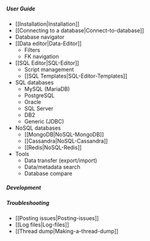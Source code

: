 ##### User Guide
- [[Installation|Installation]]
- [[Connecting to a database|Connect-to-database]]
- Database navigator
- [[Data editor|Data-Editor]]
  - Filters
  - FK navigation
- [[SQL Editor|SQL-Editor]]
  - Script management
  - [[SQL Templates|SQL-Editor-Templates]]
- SQL databases
  - MySQL (MariaDB)
  - PostgreSQL
  - Oracle
  - SQL Server
  - DB2
  - Generic (JDBC)
- NoSQL databases
  - [[MongoDB|NoSQL-MongoDB]]
  - [[Cassandra|NoSQL-Cassandra]]
  - [[Redis|NoSQL-Redis]]
- Tools
  - Data transfer (export/import)
  - Data/metadata search
  - Database compare

##### Development

##### Troubleshooting
- [[Posting issues|Posting-issues]]
- [[Log files|Log-files]]
- [[Thread dump|Making-a-thread-dump]]